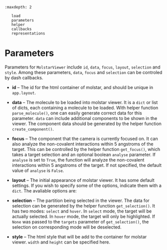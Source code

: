 ```{toctree}
:maxdepth: 2

   load
   parameters
   helper
   callbacks
   representations
```

# Parameters

Parameters for `MolstarViewer` include `id`, `data`, `focus`, `layout`, `selection` and `style`. Among these parameters, `data`, `focus` and `selection` can be controled by dash callbacks.

- **id** – The id for the html container of molstar, and should be unique in `app.layout`.

- **data** – The molecule to be loaded into molstar viewer. It is a `dict` or list of dicts, each containing a molecule to be loaded. With helper function `parse_molecule()`, one can easily generate correct data for this parameter. `data` can include additional components to be shown in the viewer. The component data should be generated by the helper function `create_component()`.

- **focus** – The component that the camera is currently focused on. It can also analyze the non-covalent interactions within 5 angstroms of the target. This can be controlled by the helper function `get_focus()`, which takes a target selection and an optional boolean `analyse` parameter. If `analyse` is set to `True`, the function will analyze the non-covalent interactions within 5 angstroms of the target. If not specified, the default value of `analyse` is `False`.

- **layout** – The initial appearance of molstar viewer. It has some default settings. If you wish to specify some of the options, indicate them with a `dict`. The avaliable options are:

- **selection** – The partition being selected in the viewer. The data for selection can be generated by the helper function `get_selection()`. It has two modes: `select` and `hover`. In `select` mode, the target will be actually selected. In `hover` mode, the target will only be highlighted. If `None` was passed to the `targets` parameter of `get_selection()`, the selection on corresponding mode will be deselected.

- **style** – The html style that will be add to the container for molstar viewer. `width` and `height` can be specified here.